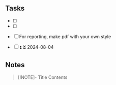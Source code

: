 ## Tasks
- [ ] 
- [ ] 
- [ ] For reporting, make pdf with your own style
- [ ] ⏫ ⏳ 2024-08-04 


## Notes

> [!NOTE]- Title
> Contents
